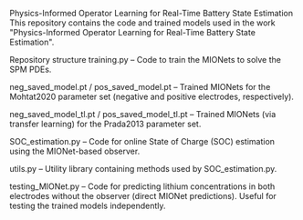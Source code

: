 Physics-Informed Operator Learning for Real-Time Battery State Estimation
This repository contains the code and trained models used in the work "Physics-Informed Operator Learning for Real-Time Battery State Estimation".

Repository structure
training.py – Code to train the MIONets to solve the SPM PDEs.

neg_saved_model.pt / pos_saved_model.pt – Trained MIONets for the Mohtat2020 parameter set (negative and positive electrodes, respectively).

neg_saved_model_tl.pt / pos_saved_model_tl.pt – Trained MIONets (via transfer learning) for the Prada2013 parameter set.

SOC_estimation.py – Code for online State of Charge (SOC) estimation using the MIONet-based observer.

utils.py – Utility library containing methods used by SOC_estimation.py.

testing_MIONet.py – Code for predicting lithium concentrations in both electrodes without the observer (direct MIONet predictions). Useful for testing the trained models independently.
